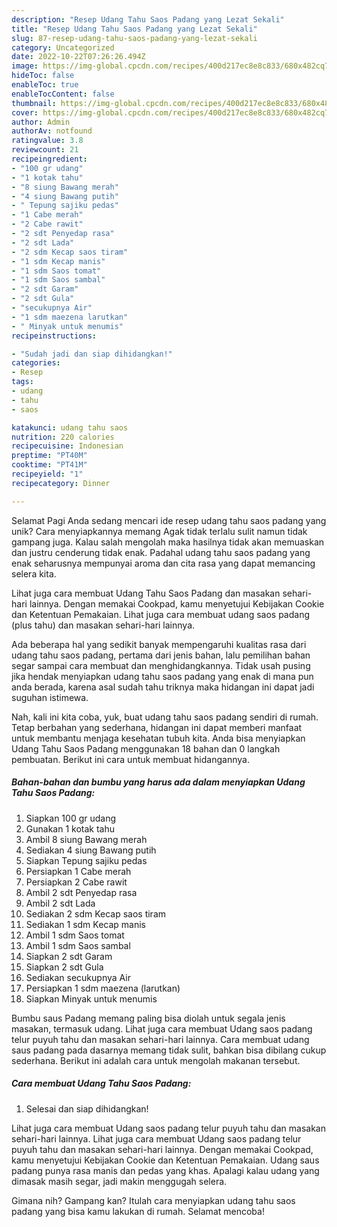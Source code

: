 ```yaml
---
description: "Resep Udang Tahu Saos Padang yang Lezat Sekali"
title: "Resep Udang Tahu Saos Padang yang Lezat Sekali"
slug: 87-resep-udang-tahu-saos-padang-yang-lezat-sekali
category: Uncategorized
date: 2022-10-22T07:26:26.494Z
image: https://img-global.cpcdn.com/recipes/400d217ec8e8c833/680x482cq70/udang-tahu-saos-padang-foto-resep-utama.jpg
hideToc: false
enableToc: true
enableTocContent: false
thumbnail: https://img-global.cpcdn.com/recipes/400d217ec8e8c833/680x482cq70/udang-tahu-saos-padang-foto-resep-utama.jpg
cover: https://img-global.cpcdn.com/recipes/400d217ec8e8c833/680x482cq70/udang-tahu-saos-padang-foto-resep-utama.jpg
author: Admin
authorAv: notfound
ratingvalue: 3.8
reviewcount: 21
recipeingredient:
- "100 gr udang"
- "1 kotak tahu"
- "8 siung Bawang merah"
- "4 siung Bawang putih"
- " Tepung sajiku pedas"
- "1 Cabe merah"
- "2 Cabe rawit"
- "2 sdt Penyedap rasa"
- "2 sdt Lada"
- "2 sdm Kecap saos tiram"
- "1 sdm Kecap manis"
- "1 sdm Saos tomat"
- "1 sdm Saos sambal"
- "2 sdt Garam"
- "2 sdt Gula"
- "secukupnya Air"
- "1 sdm maezena larutkan"
- " Minyak untuk menumis"
recipeinstructions:

- "Sudah jadi dan siap dihidangkan!"
categories:
- Resep
tags:
- udang
- tahu
- saos

katakunci: udang tahu saos 
nutrition: 220 calories
recipecuisine: Indonesian
preptime: "PT40M"
cooktime: "PT41M"
recipeyield: "1"
recipecategory: Dinner

---
```



Selamat Pagi Anda sedang mencari ide resep udang tahu saos padang yang unik? Cara menyiapkannya memang Agak tidak terlalu sulit namun tidak gampang juga. Kalau salah mengolah maka hasilnya tidak akan memuaskan dan justru cenderung tidak enak. Padahal udang tahu saos padang yang enak seharusnya mempunyai aroma dan cita rasa yang dapat memancing selera kita.


Lihat juga cara membuat Udang Tahu Saos Padang dan masakan sehari-hari lainnya. Dengan memakai Cookpad, kamu menyetujui Kebijakan Cookie dan Ketentuan Pemakaian. Lihat juga cara membuat udang saos padang (plus tahu) dan masakan sehari-hari lainnya.

Ada beberapa hal yang sedikit banyak mempengaruhi kualitas rasa dari udang tahu saos padang, pertama dari jenis bahan, lalu pemilihan bahan segar sampai cara membuat dan menghidangkannya. Tidak usah pusing jika hendak menyiapkan udang tahu saos padang yang enak di mana pun anda berada, karena asal sudah tahu triknya maka hidangan ini dapat jadi suguhan istimewa.


Nah, kali ini kita coba, yuk, buat udang tahu saos padang sendiri di rumah. Tetap berbahan yang sederhana, hidangan ini dapat memberi manfaat untuk membantu menjaga kesehatan tubuh kita. Anda bisa menyiapkan Udang Tahu Saos Padang menggunakan 18 bahan dan 0 langkah pembuatan. Berikut ini cara untuk membuat hidangannya.

<!--inarticleads1-->

##### Bahan-bahan dan bumbu yang harus ada dalam menyiapkan Udang Tahu Saos Padang:

1. Siapkan 100 gr udang
1. Gunakan 1 kotak tahu
1. Ambil 8 siung Bawang merah
1. Sediakan 4 siung Bawang putih
1. Siapkan  Tepung sajiku pedas
1. Persiapkan 1 Cabe merah
1. Persiapkan 2 Cabe rawit
1. Ambil 2 sdt Penyedap rasa
1. Ambil 2 sdt Lada
1. Sediakan 2 sdm Kecap saos tiram
1. Sediakan 1 sdm Kecap manis
1. Ambil 1 sdm Saos tomat
1. Ambil 1 sdm Saos sambal
1. Siapkan 2 sdt Garam
1. Siapkan 2 sdt Gula
1. Sediakan secukupnya Air
1. Persiapkan 1 sdm maezena (larutkan)
1. Siapkan  Minyak untuk menumis


Bumbu saus Padang memang paling bisa diolah untuk segala jenis masakan, termasuk udang. Lihat juga cara membuat Udang saos padang telur puyuh tahu dan masakan sehari-hari lainnya. Cara membuat udang saus padang pada dasarnya memang tidak sulit, bahkan bisa dibilang cukup sederhana. Berikut ini adalah cara untuk mengolah makanan tersebut. 

<!--inarticleads2-->

##### Cara membuat Udang Tahu Saos Padang:


1. Selesai dan siap dihidangkan!

Lihat juga cara membuat Udang saos padang telur puyuh tahu dan masakan sehari-hari lainnya. Lihat juga cara membuat Udang saos padang telur puyuh tahu dan masakan sehari-hari lainnya. Dengan memakai Cookpad, kamu menyetujui Kebijakan Cookie dan Ketentuan Pemakaian. Udang saus padang punya rasa manis dan pedas yang khas. Apalagi kalau udang yang dimasak masih segar, jadi makin menggugah selera. 

Gimana nih? Gampang kan? Itulah cara menyiapkan udang tahu saos padang yang bisa kamu lakukan di rumah. Selamat mencoba!
